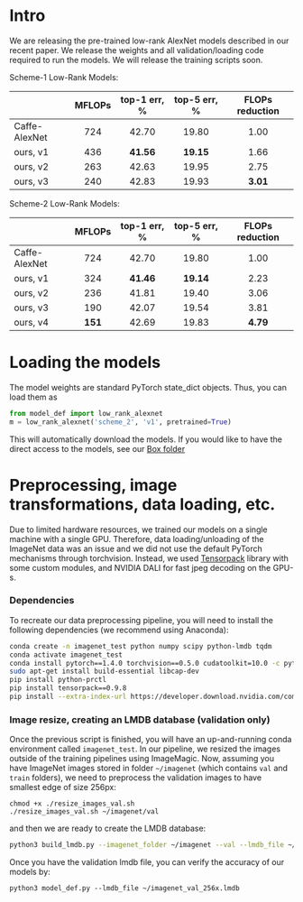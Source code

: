 # Intro
We are releasing the pre-trained low-rank AlexNet models described in our recent paper.
We release the weights and all validation/loading code required to run the models. We will 
release the training scripts soon. 


Scheme-1 Low-Rank Models:

|                    |     MFLOPs     | top-1 err, %  |  top-5 err, %| FLOPs reduction |
| -------------      |:--------------:|:-------------:|:------------:|:---------------:|
|Caffe-AlexNet       |       724      |     42.70     |    19.80     |      1.00       |
|ours, v1            |       436      |   **41.56**   |  **19.15**   |      1.66       |
|ours, v2            |       263      |     42.63     |    19.95     |      2.75       |
|ours, v3            |       240      |     42.83     |    19.93     |    **3.01**     |


Scheme-2 Low-Rank Models:

|                    |     MFLOPs     | top-1 err, %  |  top-5 err, %| FLOPs reduction |
| -------------      |:--------------:|:-------------:|:------------:|:---------------:|
|Caffe-AlexNet       |       724      |     42.70     |    19.80     |      1.00       |
|ours, v1            |       324      |   **41.46**   |  **19.14**   |      2.23       |
|ours, v2            |       236      |     41.81     |    19.40     |      3.06       |
|ours, v3            |       190      |     42.07     |    19.54     |      3.81       |
|ours, v4            |     **151**    |     42.69     |    19.83     |    **4.79**     |



# Loading the models
The model weights are standard PyTorch state_dict objects. Thus, you can load them as

```python
from model_def import low_rank_alexnet
m = low_rank_alexnet('scheme_2', 'v1', pretrained=True)
```
This will automatically download the models. If you would like to have the direct access to the models, see our 
[Box folder](https://ucmerced.box.com/s/gqtaucm2osjp5r7rlmk6qdcutrzcb6d6)

# Preprocessing, image transformations, data loading, etc.
Due to limited hardware resources, we trained our models on a single machine with a single GPU. Therefore, data 
loading/unloading of the ImageNet data was an issue and we did not use the default PyTorch mechanisms through 
torchvision. Instead, we used [Tensorpack](https://github.com/tensorpack/tensorpack/) library with some custom modules, 
and NVIDIA DALI for fast jpeg decoding on the GPU-s. 

### Dependencies
To recreate our data preprocessing pipeline, you will need to install the following dependencies (we recommend using Anaconda):

```bash
conda create -n imagenet_test python numpy scipy python-lmdb tqdm
conda activate imagenet_test
conda install pytorch==1.4.0 torchvision==0.5.0 cudatoolkit=10.0 -c pytorch
sudo apt-get install build-essential libcap-dev
pip install python-prctl
pip install tensorpack==0.9.8
pip install --extra-index-url https://developer.download.nvidia.com/compute/redist/cuda/9.0 nvidia-dali

```

### Image resize, creating an LMDB database (validation only)

Once the previous script is finished, you will have an up-and-running conda environment called `imagenet_test`. 
In our pipeline, we resized the images outside of the training pipelines using ImageMagic. Now, assuming you have
ImageNet images stored in folder `~/imagenet` (which contains `val` and `train` folders), we need to preprocess the
 validation images to have smallest edge of size 256px:
```
chmod +x ./resize_images_val.sh
./resize_images_val.sh ~/imagenet/val
```
and then we are ready to create the LMDB database:

```bash
python3 build_lmdb.py --imagenet_folder ~/imagenet --val --lmdb_file ~/imagenet_val_256x.lmdb 

```
Once you have the validation lmdb file, you can verify the accuracy of our models by:
```
python3 model_def.py --lmdb_file ~/imagenet_val_256x.lmdb
```